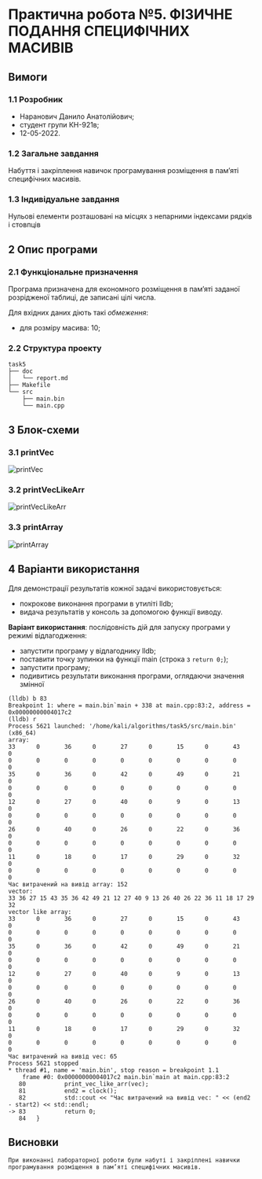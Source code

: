 # Практична робота №5. ФІЗИЧНЕ ПОДАННЯ СПЕЦИФІЧНИХ МАСИВІВ

## Вимоги

### 1.1 Розробник

* Наранович Данило Анатолійович;
* студент групи КН-921в;
* 12-05-2022.

### 1.2 Загальне завдання

Набуття і закріплення навичок програмування розміщення в пам’яті специфічних масивів.

### 1.3 Індивідуальне завдання

Нульові елементи розташовані на місцях з непарними індексами рядків і стовпців

## 2 Опис програми

### 2.1 Функціональне призначення

Програма призначена для економного розміщення в пам’яті заданої розрідженої таблиці, де записані цілі числа.

Для вхідних даних діють такі *обмеження*:
 - для розміру масива: 10;

### 2.2 Структура проекту

```
task5
├── doc
│   └── report.md
├── Makefile
└── src
    ├── main.bin
    └── main.cpp
```

## 3 Блок-схеми

### 3.1 printVec

![printVec](/assets/1.png)

### 3.2 printVecLikeArr

![printVecLikeArr](/assets/2.png)

### 3.3 printArray

![printArray](/assets/3.png)

## 4 Варіанти використання

Для демонстрації результатів кожної задачі використовується:

- покрокове виконання програми в утиліті lldb;
- видача результатів у консоль за допомогою функції виводу.

**Варіант використання**: послідовність дій для запуску програми у режимі відлагодження:
- запустити програму у відлагоднику lldb;
- поставити точку зупинки на функції main (строка з `return 0;`);
- запустити програму;
- подивитись результати виконання програми, оглядаючи значення змінної

```
(lldb) b 83
Breakpoint 1: where = main.bin`main + 338 at main.cpp:83:2, address = 0x00000000004017c2
(lldb) r
Process 5621 launched: '/home/kali/algorithms/task5/src/main.bin' (x86_64)
array:
33      0       36      0       27      0       15      0       43      0
0       0       0       0       0       0       0       0       0       0
35      0       36      0       42      0       49      0       21      0
0       0       0       0       0       0       0       0       0       0
12      0       27      0       40      0       9       0       13      0
0       0       0       0       0       0       0       0       0       0
26      0       40      0       26      0       22      0       36      0
0       0       0       0       0       0       0       0       0       0
11      0       18      0       17      0       29      0       32      0
0       0       0       0       0       0       0       0       0       0
Час витрачений на вивід array: 152
vector:
33 36 27 15 43 35 36 42 49 21 12 27 40 9 13 26 40 26 22 36 11 18 17 29 32 
vector like array:
33      0       36      0       27      0       15      0       43      0
0       0       0       0       0       0       0       0       0       0
35      0       36      0       42      0       49      0       21      0
0       0       0       0       0       0       0       0       0       0
12      0       27      0       40      0       9       0       13      0
0       0       0       0       0       0       0       0       0       0
26      0       40      0       26      0       22      0       36      0
0       0       0       0       0       0       0       0       0       0
11      0       18      0       17      0       29      0       32      0
0       0       0       0       0       0       0       0       0       0
Час витрачений на вивід vec: 65
Process 5621 stopped
* thread #1, name = 'main.bin', stop reason = breakpoint 1.1
    frame #0: 0x00000000004017c2 main.bin`main at main.cpp:83:2
   80           print_vec_like_arr(vec);
   81           end2 = clock();
   82           std::cout << "Час витрачений на вивід vec: " << (end2 - start2) << std::endl;
-> 83           return 0;
   84   }
```

## Висновки
	При виконанні лабораторної роботи були набуті і закріплені навички програмування розміщення в пам’яті специфічних масивів.